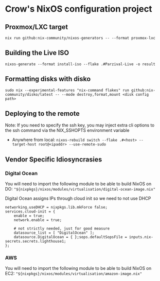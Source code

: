 # Crow's NixOS configuration project

## Proxmox/LXC target

`nix run github:nix-community/nixos-generators -- --format proxmox-lxc`

## Building the Live ISO

`nixos-generate --format install-iso --flake .#Parzival-Live -o result`

## Formatting disks with disko

`sudo nix --experimental-features "nix-command flakes" run github:nix-community/disko/latest -- --mode destroy,format,mount <disk config path>`

## Deploying to the remote

Note: If you need to specify the ssh key, you may inject extra cli options to
the ssh command via the NIX_SSHOPTS environment variable

- Anywhere from local:
  `nixos-rebuild switch --flake .#<host> --target-host root@<ipaddr> --use-remote-sudo`

## Vendor Specific Idiosyncrasies

### Digital Ocean

You will need to import the following module to be able to build NixOS on DO:
`"${nixpkgs}/nixos/modules/virtualisation/digital-ocean-image.nix"`

Digital Ocean assigns IPs through cloud init so we need to not use DHCP

```
networking.useDHCP = nixpkgs.lib.mkForce false;
services.cloud-init = {
    enable = true;
    network.enable = true;

    # not strictly needed, just for good measure
    datasource_list = [ "DigitalOcean" ];
    datasource.DigitalOcean = { };sops.defaultSopsFile = inputs.nix-secrets.secrets.lighthouse1;
};
```

### AWS

You will need to import the following module to be able to build NixOS on EC2:
`"${nixpkgs}/nixos/modules/virtualisation/amazon-image.nix"`
